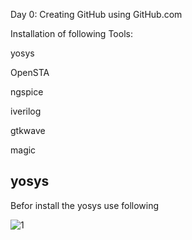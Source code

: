 Day 0:
Creating GitHub using GitHub.com


Installation of following Tools:

yosys

OpenSTA

ngspice 

iverilog

gtkwave

magic

yosys
-------------------------------------------------------------------------------------------------------------------------
Befor install the yosys use following


![1](https://user-images.githubusercontent.com/132802184/237009900-f1137ffa-22e2-424f-ab96-d0deaf951d55.PNG)
